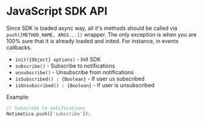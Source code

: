 # JavaScript SDK API

Since SDK is loaded async way, all it's methods should be called via `push([METHOD_NAME, ARGS...])` wrapper. The only exception is when you are 100% sure that it is already loaded and inited. For instance, in events callbacks.

- `init({Object} options)` - Init SDK
- `subscribe()` - Subscribe to notifications
- `unsubscribe()` - Unsubscribe from notifications
- `isSubscribed() : {Boolean}` - If user us subscribed
- `isUnsubscribed() : {Boolean}` - If user is unsubscribed

Example:

```javascript
// Subscribe to notifications
Notimatica.push(['subscribe']);
```
